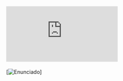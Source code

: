 # ![4Geeks Logo](http://assets.breatheco.de/apis/img/images.php?blob&random&cat=icon&tags=4geeks,16) 

[![Enunciado](https://projects.breatheco.de/d/excuse-generator#readme)]